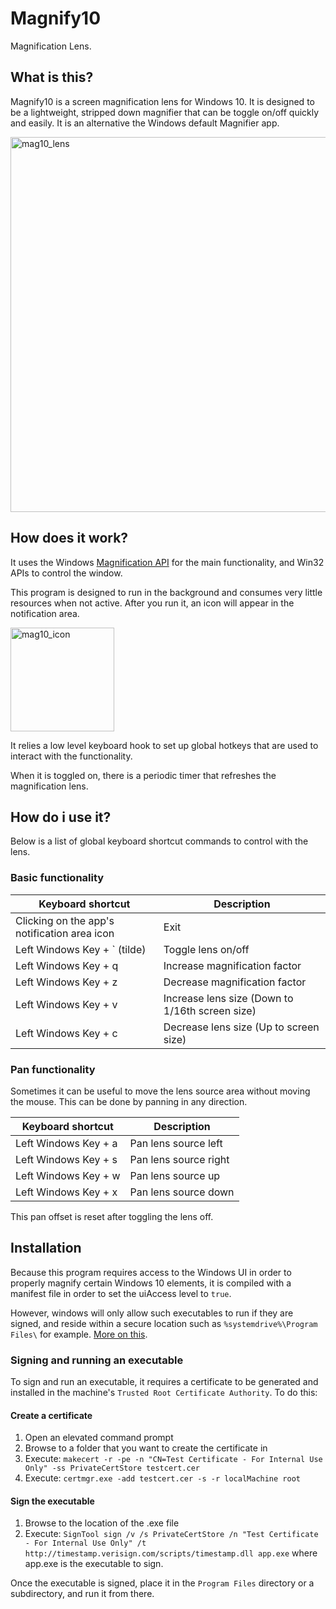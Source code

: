 # Magnify10
Magnification Lens.

## What is this?

Magnify10 is a screen magnification lens for Windows 10. It is designed to be a lightweight, stripped down magnifier that can be toggle on/off quickly and easily. It is an alternative the Windows default Magnifier app.

<img width="600" alt="mag10_lens" src="https://user-images.githubusercontent.com/49893805/56876155-3e54dc00-69fa-11e9-9c6f-252fb1983bf1.PNG">

## How does it work?

It uses the Windows [Magnification API](https://docs.microsoft.com/en-us/windows/desktop/api/_magapi/) for the main functionality, and Win32 APIs to control the window.

This program is designed to run in the background and consumes very little resources when not active. 
After you run it, an icon will appear in the notification area.

<img width="166" alt="mag10_icon" src="https://user-images.githubusercontent.com/49893805/56876198-94298400-69fa-11e9-8f84-bae10a52729c.PNG">

It relies a low level keyboard hook to set up global hotkeys that are used to interact with the functionality.

When it is toggled on, there is a periodic timer that refreshes the magnification lens.

## How do i use it?

Below is a list of global keyboard shortcut commands to control with the lens.

### Basic functionality
| Keyboard shortcut | Description |
| --- | --- |
| Clicking on the app's notification area icon | Exit |
| Left Windows Key + \` (tilde) | Toggle lens on/off |
| Left Windows Key + q | Increase magnification factor |
| Left Windows Key + z | Decrease magnification factor |
| Left Windows Key + v | Increase lens size (Down to 1/16th screen size) |
| Left Windows Key + c | Decrease lens size (Up to screen size) |

### Pan functionality
Sometimes it can be useful to move the lens source area without moving the mouse. This can be done by panning in any direction.

| Keyboard shortcut | Description |
| --- | --- |
| Left Windows Key + a | Pan lens source left |
| Left Windows Key + s | Pan lens source right |
| Left Windows Key + w | Pan lens source up |
| Left Windows Key + x | Pan lens source down |

This pan offset is reset after toggling the lens off.

## Installation

Because this program requires access to the Windows UI in order to properly magnify certain Windows 10 elements, it is compiled with a manifest file in order to set the uiAccess level to `true`.

However, windows will only allow such executables to run if they are signed, and reside within a secure location such as `%systemdrive%\Program Files\` for example. [More on this](https://docs.microsoft.com/en-us/windows/security/threat-protection/security-policy-settings/user-account-control-only-elevate-uiaccess-applications-that-are-installed-in-secure-locations).

### Signing and running an executable
To sign and run an executable, it requires a certificate to be generated and installed in the machine's `Trusted Root Certificate Authority`. To do this:

#### Create a certificate
1. Open an elevated command prompt
2. Browse to a folder that you want to create the certificate in
3. Execute: `makecert -r -pe -n "CN=Test Certificate - For Internal Use Only" -ss PrivateCertStore testcert.cer`
4. Execute: `certmgr.exe -add testcert.cer -s -r localMachine root`

#### Sign the executable
1. Browse to the location of the .exe file
2. Execute: `SignTool sign /v /s PrivateCertStore /n "Test Certificate - For Internal Use Only" /t http://timestamp.verisign.com/scripts/timestamp.dll app.exe` where app.exe is the executable to sign.

Once the executable is signed, place it in the `Program Files` directory or a subdirectory, and run it from there.
